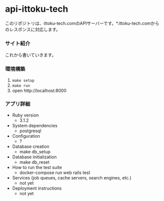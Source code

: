 # api-ittoku-tech

このリポジトリは、ittoku-tech.comのAPIサーバーです。*.ittoku-tech.comからのレスポンスに対応します。

### サイト紹介

これから書いていきます。

### 環境構築

1. `make setup`
2. `make run`
3. open http://localhost:8000

### アプリ詳細

* Ruby version
  * 3.1.2
* System dependencies
  * postgresql
* Configuration
  * ?
* Database creation
  * make db_setup
* Database initialization
  * make db_reset
* How to run the test suite
  * docker-compose run web rails test
* Services (job queues, cache servers, search engines, etc.)
  * not yet
* Deployment instructions
  * not yet
